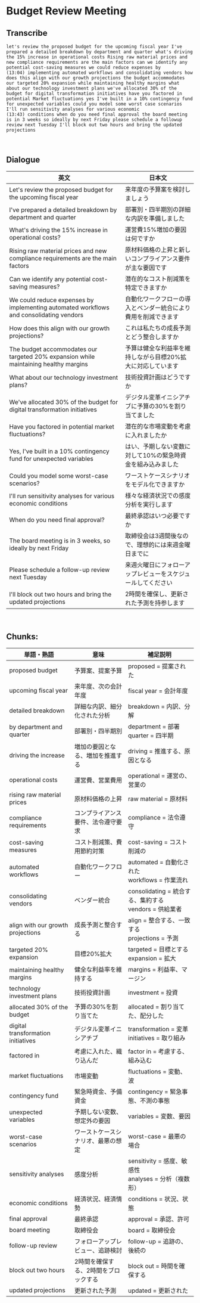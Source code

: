 # Budget Review Meeting

## Transcribe
```
let's review the proposed budget for the upcoming fiscal year I've prepared a detailed breakdown by department and quarter what's driving the 15% increase in operational costs Rising raw material prices and new compliance requirements are the main factors can we identify any potential cost-saving measures we could reduce expenses by
(13:04) implementing automated workflows and consolidating vendors how does this align with our growth projections the budget accommodates our targeted 20% expansion while maintaining healthy margins what about our technology investment plans we've allocated 30% of the budget for digital transformation initiatives have you factored in potential Market fluctuations yes I've built in a 10% contingency fund for unexpected variables could you model some worst case scenarios I'll run sensitivity analyses for various economic
(13:43) conditions when do you need final approval the board meeting is in 3 weeks so ideally by next Friday please schedule a followup review next Tuesday I'll block out two hours and bring the updated projections
```

<br>

## Dialogue

| 英文 | 日本文 |
|------|--------|
| Let's review the proposed budget for the upcoming fiscal year | 来年度の予算案を検討しましょう |
| I've prepared a detailed breakdown by department and quarter | 部署別・四半期別の詳細な内訳を準備しました |
| What's driving the 15% increase in operational costs? | 運営費15%増加の要因は何ですか |
| Rising raw material prices and new compliance requirements are the main factors | 原材料価格の上昇と新しいコンプライアンス要件が主な要因です |
| Can we identify any potential cost-saving measures? | 潜在的なコスト削減策を特定できますか |
| We could reduce expenses by implementing automated workflows and consolidating vendors | 自動化ワークフローの導入とベンダー統合により費用を削減できます |
| How does this align with our growth projections? | これは私たちの成長予測とどう整合しますか |
| The budget accommodates our targeted 20% expansion while maintaining healthy margins | 予算は健全な利益率を維持しながら目標20%拡大に対応しています |
| What about our technology investment plans? | 技術投資計画はどうですか |
| We've allocated 30% of the budget for digital transformation initiatives | デジタル変革イニシアチブに予算の30%を割り当てました |
| Have you factored in potential market fluctuations? | 潜在的な市場変動を考慮に入れましたか |
| Yes, I've built in a 10% contingency fund for unexpected variables | はい、予期しない変数に対して10%の緊急時資金を組み込みました |
| Could you model some worst-case scenarios? | ワーストケースシナリオをモデル化できますか |
| I'll run sensitivity analyses for various economic conditions | 様々な経済状況での感度分析を実行します |
| When do you need final approval? | 最終承認はいつ必要ですか |
| The board meeting is in 3 weeks, so ideally by next Friday | 取締役会は3週間後なので、理想的には来週金曜日までに |
| Please schedule a follow-up review next Tuesday | 来週火曜日にフォローアップレビューをスケジュールしてください |
| I'll block out two hours and bring the updated projections | 2時間を確保し、更新された予測を持参します |

<br>

## **Chunks:**

| 単語・熟語 | 意味 | 補足説明 |
|---|---|---|
| proposed budget | 予算案、提案予算 | proposed = 提案された |
| upcoming fiscal year | 来年度、次の会計年度 | fiscal year = 会計年度 |
| detailed breakdown | 詳細な内訳、細分化された分析 | breakdown = 内訳、分解 |
| by department and quarter | 部署別・四半期別 | department = 部署<br>quarter = 四半期 |
| driving the increase | 増加の要因となる、増加を推進する | driving = 推進する、原因となる |
| operational costs | 運営費、営業費用 | operational = 運営の、営業の |
| rising raw material prices | 原材料価格の上昇 | raw material = 原材料 |
| compliance requirements | コンプライアンス要件、法令遵守要求 | compliance = 法令遵守 |
| cost-saving measures | コスト削減策、費用節約対策 | cost-saving = コスト削減の |
| automated workflows | 自動化ワークフロー | automated = 自動化された<br>workflows = 作業流れ |
| consolidating vendors | ベンダー統合 | consolidating = 統合する、集約する<br>vendors = 供給業者 |
| align with our growth projections | 成長予測と整合する | align = 整合する、一致する<br>projections = 予測 |
| targeted 20% expansion | 目標20%拡大 | targeted = 目標とする<br>expansion = 拡大 |
| maintaining healthy margins | 健全な利益率を維持する | margins = 利益率、マージン |
| technology investment plans | 技術投資計画 | investment = 投資 |
| allocated 30% of the budget | 予算の30%を割り当てた | allocated = 割り当てた、配分した |
| digital transformation initiatives | デジタル変革イニシアチブ | transformation = 変革<br>initiatives = 取り組み |
| factored in | 考慮に入れた、織り込んだ | factor in = 考慮する、組み込む |
| market fluctuations | 市場変動 | fluctuations = 変動、波 |
| contingency fund | 緊急時資金、予備資金 | contingency = 緊急事態、不測の事態 |
| unexpected variables | 予期しない変数、想定外の要因 | variables = 変数、要因 |
| worst-case scenarios | ワーストケースシナリオ、最悪の想定 | worst-case = 最悪の場合 |
| sensitivity analyses | 感度分析 | sensitivity = 感度、敏感性<br>analyses = 分析（複数形） |
| economic conditions | 経済状況、経済情勢 | conditions = 状況、状態 |
| final approval | 最終承認 | approval = 承認、許可 |
| board meeting | 取締役会 | board = 取締役会 |
| follow-up review | フォローアップレビュー、追跡検討 | follow-up = 追跡の、後続の |
| block out two hours | 2時間を確保する、2時間をブロックする | block out = 時間を確保する |
| updated projections | 更新された予測 | updated = 更新された |